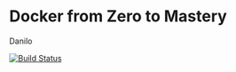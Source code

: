 # Docker from Zero to Mastery
Danilo

[![Build Status](https://www.travis-ci.com/oliveiradanilo88/first-spring.svg?branch=main)](https://www.travis-ci.com/oliveiradanilo88/first-spring)
